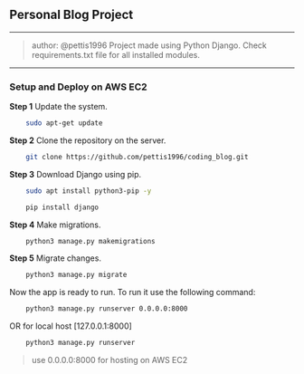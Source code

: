 ## Personal Blog Project

***

> author: @pettis1996
> Project made using Python Django. 
> Check requirements.txt file for all installed modules.

***

### Setup and Deploy on AWS EC2

**Step 1**
Update the system.
```bash
    sudo apt-get update
```

**Step 2**
Clone the repository on the server.
```bash
    git clone https://github.com/pettis1996/coding_blog.git
```

**Step 3**
Download Django using pip.
```bash
    sudo apt install python3-pip -y
```

```bash
    pip install django
```

**Step 4**
Make migrations.
```bash
    python3 manage.py makemigrations
```

**Step 5**
Migrate changes.
```bash
    python3 manage.py migrate
```

Now the app is ready to run. To run it use the following command:
```bash
    python3 manage.py runserver 0.0.0.0:8000
```
OR for local host [127.0.0.1:8000]
```bash
    python3 manage.py runserver
```
> use 0.0.0.0:8000 for hosting on AWS EC2